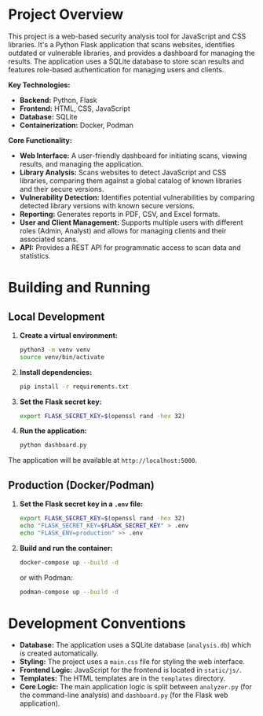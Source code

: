 # Project Overview

This project is a web-based security analysis tool for JavaScript and CSS libraries. It's a Python Flask application that scans websites, identifies outdated or vulnerable libraries, and provides a dashboard for managing the results. The application uses a SQLite database to store scan results and features role-based authentication for managing users and clients.

**Key Technologies:**

*   **Backend:** Python, Flask
*   **Frontend:** HTML, CSS, JavaScript
*   **Database:** SQLite
*   **Containerization:** Docker, Podman

**Core Functionality:**

*   **Web Interface:** A user-friendly dashboard for initiating scans, viewing results, and managing the application.
*   **Library Analysis:** Scans websites to detect JavaScript and CSS libraries, comparing them against a global catalog of known libraries and their secure versions.
*   **Vulnerability Detection:** Identifies potential vulnerabilities by comparing detected library versions with known secure versions.
*   **Reporting:** Generates reports in PDF, CSV, and Excel formats.
*   **User and Client Management:** Supports multiple users with different roles (Admin, Analyst) and allows for managing clients and their associated scans.
*   **API:** Provides a REST API for programmatic access to scan data and statistics.

# Building and Running

## Local Development

1.  **Create a virtual environment:**
    ```bash
    python3 -m venv venv
    source venv/bin/activate
    ```

2.  **Install dependencies:**
    ```bash
    pip install -r requirements.txt
    ```

3.  **Set the Flask secret key:**
    ```bash
    export FLASK_SECRET_KEY=$(openssl rand -hex 32)
    ```

4.  **Run the application:**
    ```bash
    python dashboard.py
    ```

The application will be available at `http://localhost:5000`.

## Production (Docker/Podman)

1.  **Set the Flask secret key in a `.env` file:**
    ```bash
    export FLASK_SECRET_KEY=$(openssl rand -hex 32)
    echo "FLASK_SECRET_KEY=$FLASK_SECRET_KEY" > .env
    echo "FLASK_ENV=production" >> .env
    ```

2.  **Build and run the container:**
    ```bash
    docker-compose up --build -d
    ```
    or with Podman:
    ```bash
    podman-compose up --build -d
    ```

# Development Conventions

*   **Database:** The application uses a SQLite database (`analysis.db`) which is created automatically.
*   **Styling:** The project uses a `main.css` file for styling the web interface.
*   **Frontend Logic:** JavaScript for the frontend is located in `static/js/`.
*   **Templates:** The HTML templates are in the `templates` directory.
*   **Core Logic:** The main application logic is split between `analyzer.py` (for the command-line analysis) and `dashboard.py` (for the Flask web application).
